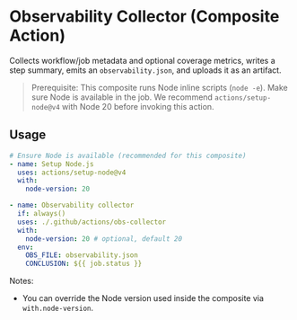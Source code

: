 # Observability Collector (Composite Action)

Collects workflow/job metadata and optional coverage metrics, writes a step summary, emits an `observability.json`, and uploads it as an artifact.

> Prerequisite: This composite runs Node inline scripts (`node -e`). Make sure Node is available in the job. We recommend `actions/setup-node@v4` with Node 20 before invoking this action.

## Usage

```yaml
# Ensure Node is available (recommended for this composite)
- name: Setup Node.js
  uses: actions/setup-node@v4
  with:
    node-version: 20

- name: Observability collector
  if: always()
  uses: ./.github/actions/obs-collector
  with:
    node-version: 20 # optional, default 20
  env:
    OBS_FILE: observability.json
    CONCLUSION: ${{ job.status }}
```

Notes:

- You can override the Node version used inside the composite via `with.node-version`.
